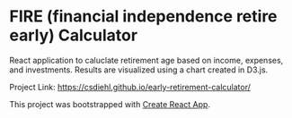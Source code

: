 # FIRE (financial independence retire early) Calculator

React application to caluclate retirement age based on income, expenses, and investments. Results are visualized using a chart created in D3.js. 

Project Link: https://csdiehl.github.io/early-retirement-calculator/

This project was bootstrapped with [Create React App](https://github.com/facebook/create-react-app).
